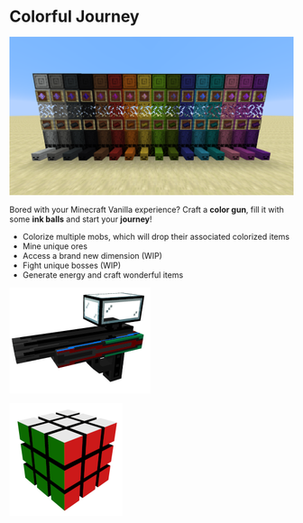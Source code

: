 # Colorful Journey

![](colored_items.png)

Bored with your Minecraft Vanilla experience? Craft a **color gun**, fill it with some **ink balls** and start your **journey**!

- Colorize multiple mobs, which will drop their associated colorized items
- Mine unique ores
- Access a brand new dimension (WIP)
- Fight unique bosses (WIP)
- Generate energy and craft wonderful items

![](gun.png)

![](rubiks_cube.png)
